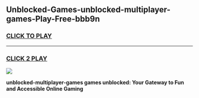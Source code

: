 
## Unblocked-Games-unblocked-multiplayer-games-Play-Free-bbb9n
<h3>
<a href="https://premium76.site?title=unblocked-multiplayer-games&ref=21A">CLICK TO PLAY</a></h3>
<hr>

<h3>
<a href="https://premium76.site?title=unblocked-multiplayer-games&ref=21A">CLICK 2 PLAY</a>
  
</h3>

<a href="https://premium76.site?title=unblocked-multiplayer-games&ref=21A"><img src="https://clearcache.store/games.png"></a>


**unblocked-multiplayer-games games unblocked: Your Gateway to Fun and Accessible Online Gaming**
